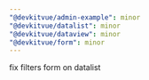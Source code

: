 ```yaml
---
"@devkitvue/admin-example": minor
"@devkitvue/datalist": minor
"@devkitvue/dataview": minor
"@devkitvue/form": minor
---
```


fix filters form on datalist

